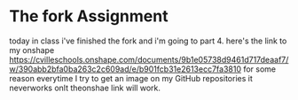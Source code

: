 # The fork Assignment
today in class i've finished the fork and i'm going to part 4.
here's the link to my onshape https://cvilleschools.onshape.com/documents/9b1e05738d9461d717deaaf7/w/390abb2bfa0ba263c2c609ad/e/b901fcb31e2613ecc7fa3810
for some reason everytime I try to get an image on my GitHub repositories it neverworks onlt theonshae link will work.

